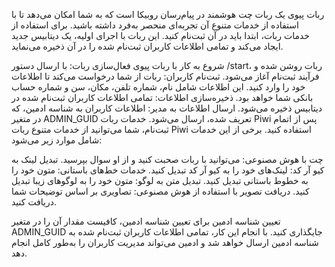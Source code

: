 
ربات پیوی یک ربات چت هوشمند در پیام‌رسان روبیکا است که به شما امکان می‌دهد تا با استفاده از خدمات متنوع آن تجربه‌ای منحصر به‌فرد داشته باشید. برای استفاده از خدمات ربات، ابتدا باید در آن ثبت‌نام کنید. این ربات با اجرای اولیه، یک دیتابیس جدید ایجاد می‌کند و تمامی اطلاعات کاربران ثبت‌نام شده را در آن ذخیره می‌نماید.

شروع به کار با ربات پیوی
فعال‌سازی ربات: با ارسال دستور /start، ربات روشن شده و فرآیند ثبت‌نام آغاز می‌شود.
ثبت‌نام کاربران: ربات از شما درخواست می‌کند تا اطلاعات خود را وارد کنید. این اطلاعات شامل نام، شماره تلفن، مکان، سن و شماره حساب بانکی شما خواهد بود.
ذخیره‌سازی اطلاعات: تمامی اطلاعات کاربران ثبت‌نام شده در دیتابیس ذخیره می‌شود.
ارسال اطلاعات به مدیر: اطلاعات کاربران به شناسه ادمین، که در متغیر ADMIN_GUID تعریف شده، ارسال می‌شود.
خدمات ربات Piwi
پس از اتمام ثبت‌نام، شما می‌توانید از خدمات متنوع ربات Piwi استفاده کنید. برخی از این خدمات شامل موارد زیر می‌شود:

چت با هوش مصنوعی: می‌توانید با ربات صحبت کنید و از او سوال بپرسید.
تبدیل لینک به کیو آر کد: لینک‌های خود را به کیو آر کد تبدیل کنید.
خدمات خط‌های باستانی: متون خود را به خطوط باستانی تبدیل کنید.
تبدیل متن به لوگو: متون خود را به لوگوهای زیبا تبدیل کنید.
دریافت تصویر با استفاده از هوش مصنوعی: تصاویری بر اساس توضیحات شما دریافت کنید.

تعیین شناسه ادمین
برای تعیین شناسه ادمین، کافیست مقدار آن را در متغیر ADMIN_GUID جایگذاری کنید. با انجام این کار، تمامی اطلاعات کاربران ثبت‌نام شده به شناسه ادمین ارسال خواهد شد و ادمین می‌تواند مدیریت کاربران را به‌طور کامل انجام دهد.








